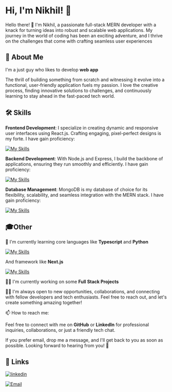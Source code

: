 
# Hi, I'm Nikhil! 👋

Hello there! 👋 I'm Nikhil, a passionate full-stack MERN developer with a knack for turning ideas into robust and scalable web applications. My journey in the world of coding has been an exciting adventure, and I thrive on the challenges that come with crafting seamless user experiences
## 🌟 About Me
I'm a just guy who likes to develop **web app**

The thrill of building something from scratch and witnessing it evolve into a functional, user-friendly application fuels my passion. I love the creative process, finding innovative solutions to challenges, and continuously learning to stay ahead in the fast-paced tech world.
## 🛠 Skills
 **Frontend Development**: I specialize in creating dynamic and responsive user interfaces using React.js. Crafting engaging, pixel-perfect designs is my forte.
I have gain proficiency:

[![My Skills](https://skillicons.dev/icons?i=html,css,js,react,redux,figma&theme=dark)](https://skillicons.dev) 


**Backend Development**: With Node.js and Express, I build the backbone of applications, ensuring they run smoothly and efficiently.
I have gain proficiency:

[![My Skills](https://skillicons.dev/icons?i=nodejs,express)](https://skillicons.dev) 

**Database Management**: MongoDB is my database of choice for its flexibility, scalability, and seamless integration with the MERN stack.
I have gain proficiency: 

[![My Skills](https://skillicons.dev/icons?i=mongodb,mysql)](https://skillicons.dev) 
## 🎓Other 

🧠 I'm currently learning core languages like **Typescript** and **Python**

[![My Skills](https://skillicons.dev/icons?i=typescript,python)](https://skillicons.dev) 

And framework like **Next.js** 

[![My Skills](https://skillicons.dev/icons?i=next,native)](https://skillicons.dev) 

👩‍💻 I'm currently working on some **Full Stack Projects** 

👯‍♀️ I'm always open to new opportunities, collaborations, and connecting with fellow developers and tech enthusiasts. Feel free to reach out, and let's create something amazing together!

📫 How to reach me: 

Feel free to connect with me on **GitHub** or **LinkedIn** for professional inquiries, collaborations, or just a friendly tech chat. 

If you prefer email, drop me a message, and I'll get back to you as soon as possible. Looking forward to hearing from you! 🚀




## 🔗 Links

[![linkedin](https://img.shields.io/badge/nikhil-1a943b269/?style=for-the-badge&logo=linkedin&logoColor=darkblue)](https://www.linkedin.com/)

[![Email](https://img.shields.io/badge/Email-YourEmail-blue?style=flat-square&logo=gmail)](mailto:nickharmalkar18@gmail.com)



